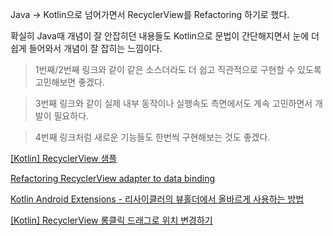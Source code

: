 Java -> Kotlin으로 넘어가면서 RecyclerView를 Refactoring 하기로 했다.

확실히 Java때 개념이 잘 안잡히던 내용들도 Kotlin으로 문법이 간단해지면서 눈에 더 쉽게 들어와서 개념이 잘 잡히는 느낌이다.

> 1번째/2번째 링크와 같이 같은 소스더라도 더 쉽고 직관적으로 구현할 수 있도록 고민해보면 좋겠다.

> 3번째 링크와 같이 실제 내부 동작이나 실행속도 측면에서도 계속 고민하면서 개발이 필요하다.

> 4번째 링크처럼 새로운 기능들도 한번씩 구현해보는 것도 좋겠다.

[[Kotlin] RecyclerView 샘플](https://ykyh.tistory.com/14)

[Refactoring RecyclerView adapter to data binding](https://blog.untitledkingdom.com/refactoring-recyclerview-adapter-to-data-binding-5631f239095f)

[Kotlin Android Extensions - 리사이클러의 뷰홀더에서 올바르게 사용하는 방법](https://www.androidhuman.com/lecture/kotlin/2017/11/26/kotlin_android_extensions_on_viewholder/)

[[Kotlin] RecyclerView 롱클릭 드래그로 위치 변경하기](https://yunhookim.tistory.com/18)
